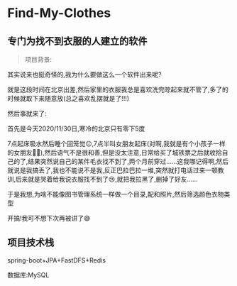 # Find-My-Clothes
## 专门为找不到衣服的人建立的软件

> 项目背景:

其实说来也挺奇怪的,我为什么要做这么一个软件出来呢?

就是这段时间在北京出差,然后家里的衣服我总是喜欢洗完晾起来就不管了,多了的时候就取下来随意放(总之喜欢乱摆就是了!!!)

然后事就来了:

首先是今天2020/11/30日,寒冷的北京只有零下5度

7点起床吸水然后睡个回笼觉😐,7点半叫女朋友起床(对啊,我就是有个小孩子一样的女朋友🧚‍♀️),然后语气不是很和善,但是没太注意,日常给买了城铁票之后就收拾自己的了,结果突然说自己的某件毛衣找不到了,两个月前穿过......这我哪记得啊,然后就说是我搞丢了,我也不能说不是我,反正巴拉巴拉一堆,突然就打电话过来一顿教训,后来就是哭着给我说衣服找不到了😢,就把我拉黑了,删掉了好友......

于是我想,为啥不能像图书管理系统一样做一个目录,配和照片,然后筛选颜色衣物类型

开搞!我可不想下次再被讲了😅

## 项目技术栈

spring-boot+JPA+FastDFS+Redis

数据库:MySQL